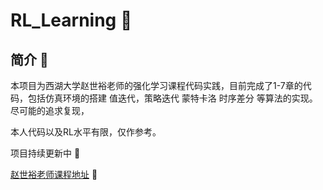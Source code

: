 # RL_Learning 🎉️

## 简介 📖

本项目为西湖大学赵世裕老师的强化学习课程代码实践，目前完成了1-7章的代码，包括仿真环境的搭建 值迭代，策略迭代 蒙特卡洛 时序差分 等算法的实现。尽可能的追求复现，

本人代码以及RL水平有限，仅作参考。

项目持续更新中 🚶

[赵世裕老师课程地址](https://www.bilibili.com/video/BV1sd4y167NS) 💌
